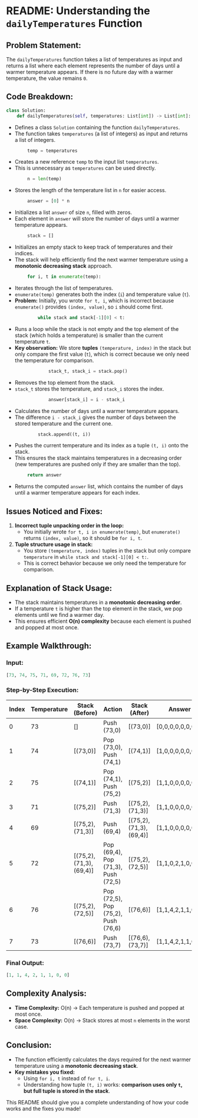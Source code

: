 # README: Understanding the `dailyTemperatures` Function

## Problem Statement:
The `dailyTemperatures` function takes a list of temperatures as input and returns a list where each element represents the number of days until a warmer temperature appears. If there is no future day with a warmer temperature, the value remains `0`.

## Code Breakdown:

```python
class Solution:
    def dailyTemperatures(self, temperatures: List[int]) -> List[int]:
```
- Defines a class `Solution` containing the function `dailyTemperatures`.
- The function takes `temperatures` (a list of integers) as input and returns a list of integers.

```python
        temp = temperatures
```
- Creates a new reference `temp` to the input list `temperatures`.
- This is unnecessary as `temperatures` can be used directly.

```python
        n = len(temp)
```
- Stores the length of the temperature list in `n` for easier access.

```python
        answer = [0] * n
```
- Initializes a list `answer` of size `n`, filled with zeros.
- Each element in `answer` will store the number of days until a warmer temperature appears.

```python
        stack = []
```
- Initializes an empty stack to keep track of temperatures and their indices.
- The stack will help efficiently find the next warmer temperature using a **monotonic decreasing stack** approach.

```python
        for i, t in enumerate(temp):
```
- Iterates through the list of temperatures.
- `enumerate(temp)` generates both the index (`i`) and temperature value (`t`).
- **Problem:** Initially, you wrote `for t, i`, which is incorrect because `enumerate()` provides `(index, value)`, so `i` should come first.

```python
            while stack and stack[-1][0] < t:
```
- Runs a loop while the stack is not empty and the top element of the stack (which holds a temperature) is smaller than the current temperature `t`.
- **Key observation:** We store **tuples** `(temperature, index)` in the stack but only compare the first value (`t`), which is correct because we only need the temperature for comparison.

```python
                stack_t, stack_i = stack.pop()
```
- Removes the top element from the stack.
- `stack_t` stores the temperature, and `stack_i` stores the index.

```python
                answer[stack_i] = i - stack_i
```
- Calculates the number of days until a warmer temperature appears.
- The difference `i - stack_i` gives the number of days between the stored temperature and the current one.

```python
            stack.append((t, i))
```
- Pushes the current temperature and its index as a tuple `(t, i)` onto the stack.
- This ensures the stack maintains temperatures in a decreasing order (new temperatures are pushed only if they are smaller than the top).

```python
        return answer
```
- Returns the computed `answer` list, which contains the number of days until a warmer temperature appears for each index.

## Issues Noticed and Fixes:
1. **Incorrect tuple unpacking order in the loop:**
   - You initially wrote `for t, i in enumerate(temp)`, but `enumerate()` returns `(index, value)`, so it should be `for i, t`.
2. **Tuple structure usage in stack:**
   - You store `(temperature, index)` tuples in the stack but only compare `temperature` in `while stack and stack[-1][0] < t:`.
   - This is correct behavior because we only need the temperature for comparison.

## Explanation of Stack Usage:
- The stack maintains temperatures in a **monotonic decreasing order**.
- If a temperature `t` is higher than the top element in the stack, we pop elements until we find a warmer day.
- This ensures efficient **O(n) complexity** because each element is pushed and popped at most once.

## Example Walkthrough:
### Input:
```python
[73, 74, 75, 71, 69, 72, 76, 73]
```
### Step-by-Step Execution:
| Index | Temperature | Stack (Before)   | Action                       | Stack (After)  | Answer         |
|--------|-------------|------------------|-----------------------------|-----------------|---------------|
| 0      | 73          | []               | Push (73,0)                 | [(73,0)]        | [0,0,0,0,0,0,0,0] |
| 1      | 74          | [(73,0)]         | Pop (73,0), Push (74,1)     | [(74,1)]        | [1,0,0,0,0,0,0,0] |
| 2      | 75          | [(74,1)]         | Pop (74,1), Push (75,2)     | [(75,2)]        | [1,1,0,0,0,0,0,0] |
| 3      | 71          | [(75,2)]         | Push (71,3)                 | [(75,2), (71,3)] | [1,1,0,0,0,0,0,0] |
| 4      | 69          | [(75,2), (71,3)] | Push (69,4)                 | [(75,2), (71,3), (69,4)] | [1,1,0,0,0,0,0,0] |
| 5      | 72          | [(75,2), (71,3), (69,4)] | Pop (69,4), Pop (71,3), Push (72,5) | [(75,2), (72,5)] | [1,1,0,2,1,0,0,0] |
| 6      | 76          | [(75,2), (72,5)] | Pop (72,5), Pop (75,2), Push (76,6) | [(76,6)] | [1,1,4,2,1,1,0,0] |
| 7      | 73          | [(76,6)]         | Push (73,7)                 | [(76,6), (73,7)] | [1,1,4,2,1,1,0,0] |

### Final Output:
```python
[1, 1, 4, 2, 1, 1, 0, 0]
```

## Complexity Analysis:
- **Time Complexity:** O(n) → Each temperature is pushed and popped at most once.
- **Space Complexity:** O(n) → Stack stores at most `n` elements in the worst case.

## Conclusion:
- The function efficiently calculates the days required for the next warmer temperature using a **monotonic decreasing stack**.
- **Key mistakes you fixed:**
  - Using `for i, t` instead of `for t, i`.
  - Understanding how tuple `(t, i)` works: **comparison uses only `t`, but full tuple is stored in the stack**.

This README should give you a complete understanding of how your code works and the fixes you made!

